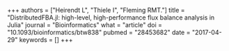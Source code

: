 +++
authors = ["Heirendt L", "Thiele I", "Fleming RMT."]
title = "DistributedFBA.jl: high-level, high-performance flux balance analysis in Julia"
journal = "Bioinformatics"
what = "article"
doi = "10.1093/bioinformatics/btw838"
pubmed = "28453682"
date = "2017-04-29"
keywords = []
+++

